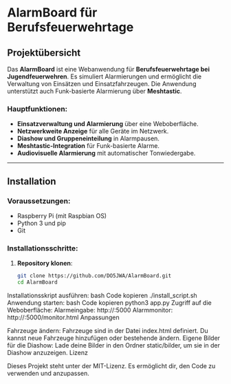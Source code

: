 # AlarmBoard für Berufsfeuerwehrtage

## Projektübersicht

Das **AlarmBoard** ist eine Webanwendung für **Berufsfeuerwehrtage bei Jugendfeuerwehren**. Es simuliert Alarmierungen und ermöglicht die Verwaltung von Einsätzen und Einsatzfahrzeugen. Die Anwendung unterstützt auch Funk-basierte Alarmierung über **Meshtastic**.

### Hauptfunktionen:
- **Einsatzverwaltung und Alarmierung** über eine Weboberfläche.
- **Netzwerkweite Anzeige** für alle Geräte im Netzwerk.
- **Diashow und Gruppeneinteilung** in Alarmpausen.
- **Meshtastic-Integration** für Funk-basierte Alarme.
- **Audiovisuelle Alarmierung** mit automatischer Tonwiedergabe.

---

## Installation

### Voraussetzungen:
- Raspberry Pi (mit Raspbian OS)
- Python 3 und pip
- Git

### Installationsschritte:

1. **Repository klonen**:

   ```bash
   git clone https://github.com/DO5JWA/AlarmBoard.git
   cd AlarmBoard
Installationsskript ausführen:
bash
Code kopieren
./install_script.sh
Anwendung starten:
bash
Code kopieren
python3 app.py
Zugriff auf die Weboberfläche:
Alarmeingabe: http://<Deine-Raspberry-Pi-IP>:5000
Alarmmonitor: http://<Deine-Raspberry-Pi-IP>:5000/monitor.html
Anpassungen

Fahrzeuge ändern:
Fahrzeuge sind in der Datei index.html definiert. Du kannst neue Fahrzeuge hinzufügen oder bestehende ändern.
Eigene Bilder für die Diashow:
Lade deine Bilder in den Ordner static/bilder, um sie in der Diashow anzuzeigen.
Lizenz

Dieses Projekt steht unter der MIT-Lizenz. Es ermöglicht dir, den Code zu verwenden und anzupassen.

